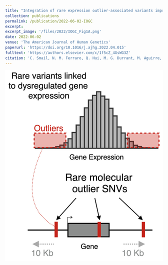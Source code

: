 ```yaml
---
title: "Integration of rare expression outlier-associated variants improves polygenic risk prediction"
collection: publications
permalink: /publication/2022-06-02-IOGC
excerpt:
excerpt_image: '/files/2022/IOGC_Fig1A.png'
date: 2022-06-02
venue: 'The American Journal of Human Genetics'
paperurl: 'https://doi.org/10.1016/j.ajhg.2022.04.015'
fulltext: 'https://authors.elsevier.com/c/1f5cZ_4GsWG3Z'
citation: 'C. Smail, N. M. Ferraro, Q. Hui, M. G. Durrant, M. Aguirre, Y. Tanigawa, M. R. Keever-Keigher, A. S. Rao, J. M. Justesen, X. Li, M. J. Gloudemans, T. L. Assimes, C. Kooperberg, A. P. Reiner, J. Huang, C. J. O'Donnell, Y. V. Sun, Million Veteran Program, M. A. Rivas, S. B. Montgomery, Integration of rare expression outlier-associated variants improves polygenic risk prediction. Am J Hum Genet. 109, 1055-1064 (2022).'
---
```


![IOGC paper Figure 1A](/files/2022/IOGC_Fig1A.png)
